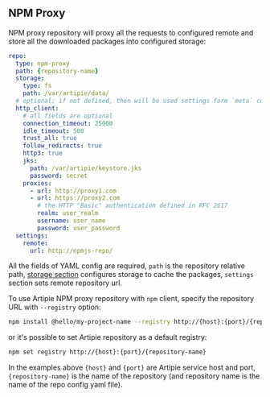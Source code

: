 ## NPM Proxy

NPM proxy repository will proxy all the requests to configured remote and store all the downloaded
packages into configured storage:

```yaml
repo:
  type: npm-proxy
  path: {repository-name}
  storage:
    type: fs
    path: /var/artipie/data/
  # optional; if not defined, then will be used settings form `meta` config
  http_client:
    # all fields are optional
    connection_timeout: 25000
    idle_timeout: 500
    trust_all: true
    follow_redirects: true
    http3: true
    jks:
      path: /var/artipie/keystore.jks
      password: secret
    proxies:
      - url: http://proxy1.com
      - url: https://proxy2.com
        # the HTTP "Basic" authentication defined in RFC 2617
        realm: user_realm
        username: user_name
        password: user_password
  settings:
    remote:
      url: http://npmjs-repo/
```

All the fields of YAML config are required, `path` is the repository relative path, [storage section](./Configuration-Storage)
configures storage to cache the packages, `settings` section sets remote repository url.

To use Artipie NPM proxy repository with `npm` client, specify the repository URL with `--registry` option:
```bash
npm install @hello/my-project-name --registry http://{host}:{port}/{repository-name}
```
or it's possible to set Artipie repository as a default registry:
```bash
npm set registry http://{host}:{port}/{repository-name}
```

In the examples above `{host}` and `{port}` are Artipie service host and port, `{repository-name}`
is the name of the repository (and repository name is the name of the repo config yaml file).